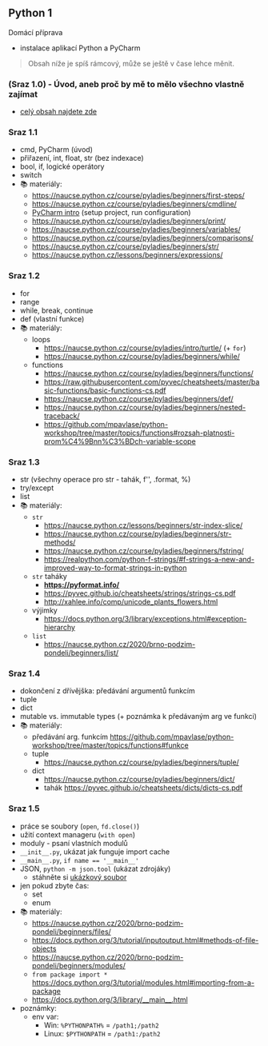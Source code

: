 ## Python 1

Domácí příprava
- instalace aplikací Python a PyCharm

> Obsah níže je spíš rámcový, může se ještě v čase lehce měnit.

### (Sraz 1.0) - Úvod, aneb proč by mě to mělo všechno vlastně zajímat
- [celý obsah najdete zde](python1.0-intro.md)


### Sraz 1.1
- cmd, PyCharm (úvod)
- přiřazení, int, float, str (bez indexace)
- bool, if, logické operátory
- switch
- 📚 materiály: 
  * https://naucse.python.cz/course/pyladies/beginners/first-steps/
  * https://naucse.python.cz/course/pyladies/beginners/cmdline/
  * [PyCharm intro](../topics/pycharm-intro/README.md) (setup project, run configuration)
  * https://naucse.python.cz/course/pyladies/beginners/print/
  * https://naucse.python.cz/course/pyladies/beginners/variables/
  * https://naucse.python.cz/course/pyladies/beginners/comparisons/
  * https://naucse.python.cz/course/pyladies/beginners/str/
  * https://naucse.python.cz/lessons/beginners/expressions/

### Sraz 1.2
- for
- range
- while, break, continue
- def (vlastní funkce)
- 📚 materiály:
  - loops
      * https://naucse.python.cz/course/pyladies/intro/turtle/ (+ `for`)
      * https://naucse.python.cz/course/pyladies/beginners/while/
  - functions
      * https://naucse.python.cz/course/pyladies/beginners/functions/
      * https://raw.githubusercontent.com/pyvec/cheatsheets/master/basic-functions/basic-functions-cs.pdf
      * https://naucse.python.cz/course/pyladies/beginners/def/
      * https://naucse.python.cz/course/pyladies/beginners/nested-traceback/
      * https://github.com/mpavlase/python-workshop/tree/master/topics/functions#rozsah-platnosti-prom%C4%9Bnn%C3%BDch-variable-scope

### Sraz 1.3
- str (všechny operace pro str - tahák, f'', .format, %)
- try/except
- list
- 📚 materiály:
  - `str`
      * https://naucse.python.cz/lessons/beginners/str-index-slice/
      * https://naucse.python.cz/course/pyladies/beginners/str-methods/
      * https://naucse.python.cz/course/pyladies/beginners/fstring/
      * https://realpython.com/python-f-strings/#f-strings-a-new-and-improved-way-to-format-strings-in-python
  - `str` taháky
      * **https://pyformat.info/**
      * https://pyvec.github.io/cheatsheets/strings/strings-cs.pdf
      * http://xahlee.info/comp/unicode_plants_flowers.html
  - výjimky
      * https://docs.python.org/3/library/exceptions.html#exception-hierarchy
  - `list`
      * https://naucse.python.cz/2020/brno-podzim-pondeli/beginners/list/


### Sraz 1.4
- dokončení z dřívějška: předávání argumentů funkcím
- tuple
- dict
- mutable vs. immutable types (+ poznámka k předávaným arg ve funkci)
- 📚 materiály:
  - předávání arg. funkcím https://github.com/mpavlase/python-workshop/tree/master/topics/functions#funkce
  - tuple
    * https://naucse.python.cz/course/pyladies/beginners/tuple/
  - dict
    * https://naucse.python.cz/course/pyladies/beginners/dict/
    * tahák https://pyvec.github.io/cheatsheets/dicts/dicts-cs.pdf


### Sraz 1.5
- práce se soubory (`open`, `fd.close()`)
- užití context manageru (`with open`)
- moduly - psaní vlastních modulů
- `__init__.py`, ukázat jak funguje import cache
- `__main__.py`, `if name == '__main__'`
- JSON, `python -m json.tool` (ukázat zdrojáky)
   - stáhněte si [ukázkový soubor](example.json)
- jen pokud zbyte čas:
  - set
  - enum
- 📚 materiály:
  - https://naucse.python.cz/2020/brno-podzim-pondeli/beginners/files/
  - https://docs.python.org/3/tutorial/inputoutput.html#methods-of-file-objects
  - https://naucse.python.cz/2020/brno-podzim-pondeli/beginners/modules/
  - `from package import *` https://docs.python.org/3/tutorial/modules.html#importing-from-a-package
  - https://docs.python.org/3/library/__main__.html
- poznámky:
  - env var:
    - Win: `%PYTHONPATH%` = `/path1;/path2`
    - Linux: `$PYTHONPATH` = `/path1:/path2`
